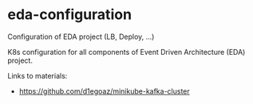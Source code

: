# eda-configuration
Configuration of EDA project (LB, Deploy, ...)

K8s configuration for all components of Event Driven Architecture (EDA) project.

Links to materials:
- https://github.com/d1egoaz/minikube-kafka-cluster
